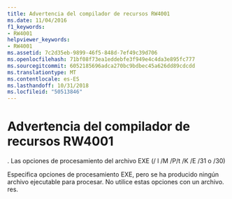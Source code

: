 ```yaml
---
title: Advertencia del compilador de recursos RW4001
ms.date: 11/04/2016
f1_keywords:
- RW4001
helpviewer_keywords:
- RW4001
ms.assetid: 7c2d35eb-9899-46f5-848d-7ef49c39d706
ms.openlocfilehash: 71bf08f73ea1eddebfe3f949e4c4da3e895fc777
ms.sourcegitcommit: 6052185696adca270bc9bdbec45a626dd89cdcdd
ms.translationtype: MT
ms.contentlocale: es-ES
ms.lasthandoff: 10/31/2018
ms.locfileid: "50513846"
---
```

# <a name="resource-compiler-warning-rw4001"></a>Advertencia del compilador de recursos RW4001

. Las opciones de procesamiento del archivo EXE (/ l /M /P/t /K /E /31 o /30)

Especifica opciones de procesamiento EXE, pero se ha producido ningún archivo ejecutable para procesar. No utilice estas opciones con un archivo. res.
